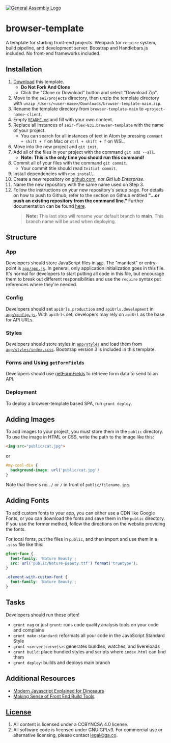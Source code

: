 [![General Assembly Logo](https://camo.githubusercontent.com/1a91b05b8f4d44b5bbfb83abac2b0996d8e26c92/687474703a2f2f692e696d6775722e636f6d2f6b6538555354712e706e67)](https://generalassemb.ly/education/web-development-immersive)

# browser-template

A template for starting front-end projects. Webpack for `require` system, build
pipeline, and development server. Boostrap and Handlebars.js included. No
front-end frameworks included.

## Installation

1. [Download](../../archive/main.zip) this template.
    - **Do Not Fork And Clone**
    - Click the "Clone or Download" button and select "Download Zip".
1. Move to the `sei/projects` directory, then unzip the template directory with
    `unzip /Users/<user-name>/Downloads/browser-template-main.zip`.
1. Rename the template directory from `browser-template-main` to
    `<project-name>-client`.
1. Empty [`README.md`](README.md) and fill with your own content.
1. Replace all instances of `seir-flex-831.browser-template` with the name of
    your project.
    - You can search for all instances of text in Atom by pressing
    `commant + shift + f` on Mac or `ctrl + shift + f` on WSL.
1. Move into the new project and `git init`.
1. Add all of the files in your project with the command `git add --all`.
      - **Note: This is the only time you should run this command!**
1. Commit all of your files with the command `git commit`.
      - Your commit title should read `Initial commit`.
1. Install dependencies with `npm install`.
1. Create a new repository on [github.com](https://github.com),
    _not GitHub Enterprise_.
1. Name the new repository with the same name used on Step 3.
1. Follow the instructions on your new repository's setup page. For details on
   how to push to Github, refer to the section on Github entitled **"…or push an existing
   repository from the command line."** Further documentation can be found [here](https://help.github.com/articles/adding-an-existing-project-to-github-using-the-command-line/).
   > **Note:** This last step will rename your default branch to **main**. This branch name will be used when deploying.

## Structure

### App

Developers should store JavaScript files in [`app`](app).
The "manifest" or entry-point is
[`app/app.js`](app/app.js). In general, only
application initialization goes in this file. It's normal for developers to
start putting all code in this file, but encourage them to break out different
responsibilities and use the `require` syntax put references where they're
needed.

### Config

Developers should set `apiUrls.production` and `apiUrls.development` in
[`app/config.js`](app/config.js).  With
`apiUrls` set, developers may rely on `apiUrl` as the base for API
URLs.

### Styles

Developers should store styles in [`app/styles`](app/styles) and load them
from [`app/styles/index.scss`](app/styles/index.scss). Bootstrap version 3 is
included in this template.

### Forms and Using `getFormFields`

Developers should use [getFormFields](get-form-fields.md) to retrieve form data
to send to an API.

### Deployment

To deploy a browser-template based SPA, run `grunt deploy`.

## Adding Images

To add images to your project, you must store them in the `public` directory.
To use the image in HTML or CSS, write the path to the image like this:

```html
<img src="public/cat.jpg">
```
or
```css
#my-cool-div {
  background-image: url('public/cat.jpg')
}
```

Note that there's no `./` or `/` in front of `public/filename.jpg`.

## Adding Fonts

To add custom fonts to your app, you can either use a CDN like Google Fonts, or
you can download the fonts and save them in the `public` directory. If you use
the former method, follow the directions on the website providing the fonts.

For local fonts, put the files in `public`, and then import and use them in a
`.scss` file like this:

```scss
@font-face {
  font-family: 'Nature Beauty';
  src: url('public/Nature-Beauty.ttf') format('truetype');
}

.element-with-custom-font {
  font-family: 'Nature Beauty';
}
```

## Tasks

Developers should run these often!

- `grunt nag` or just `grunt`: runs code quality analysis tools on your code
    and complains
- `grunt make-standard`: reformats all your code in the JavaScript Standard Style
- `grunt <server|serve|s>`: generates bundles, watches, and livereloads
- `grunt build`: place bundled styles and scripts where `index.html` can find
    them
- `grunt deploy`: builds and deploys main branch


## Additional Resources

- [Modern Javascript Explained for Dinosaurs](https://medium.com/@peterxjang/modern-javascript-explained-for-dinosaurs-f695e9747b70)
- [Making Sense of Front End Build Tools](https://medium.freecodecamp.org/making-sense-of-front-end-build-tools-3a1b3a87043b)

## [License](LICENSE)

1. All content is licensed under a CC­BY­NC­SA 4.0 license.
1. All software code is licensed under GNU GPLv3. For commercial use or
    alternative licensing, please contact legal@ga.co.
